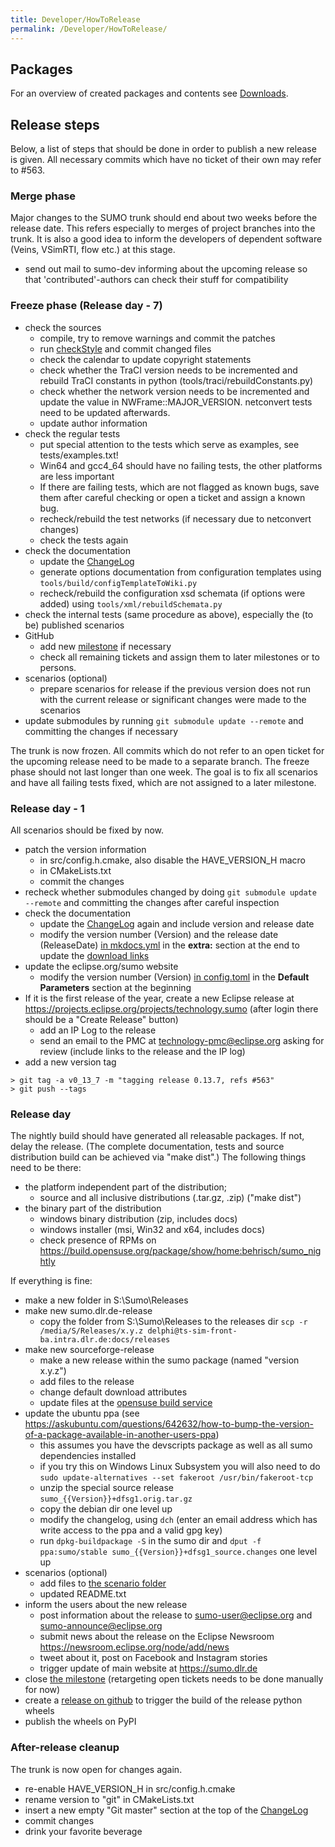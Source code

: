 ```yaml
---
title: Developer/HowToRelease
permalink: /Developer/HowToRelease/
---
```


## Packages

For an overview of created packages and contents see
[Downloads](../Downloads.md).

## Release steps

Below, a list of steps that should be done in order to publish a new
release is given. All necessary commits which have no ticket of their
own may refer to #563.

### Merge phase

Major changes to the SUMO trunk should end about two weeks before the
release date. This refers especially to merges of project branches into
the trunk. It is also a good idea to inform the developers of dependent
software (Veins, VSimRTI, flow etc.) at this stage.
- send out mail to sumo-dev informing about the upcoming release so that 'contributed'-authors can check their stuff for compatibility

### Freeze phase (Release day - 7)

- check the sources
  - compile, try to remove warnings and commit the patches
  - run [checkStyle](../Developer/CodeStyle.md) and commit
    changed files
  - check the calendar to update copyright statements
  - check whether the TraCI version needs to be incremented
    and rebuild TraCI constants in python
    (tools/traci/rebuildConstants.py)
  - check whether the network version needs to be incremented and
    update the value in NWFrame::MAJOR_VERSION. netconvert tests
    need to be updated afterwards.
  - update author information
- check the regular tests
  - put special attention to the tests which serve as examples, see
    tests/examples.txt\!
  - Win64 and gcc4_64 should have no failing tests, the other
    platforms are less important
  - If there are failing tests, which are not flagged as known bugs,
    save them after careful checking or open a ticket and assign a
    known bug.
  - recheck/rebuild the test networks (if necessary due to
    netconvert changes)
  - check the tests again
- check the documentation
  - update the [ChangeLog](../ChangeLog.md)
  - generate options documentation from configuration templates
    using `tools/build/configTemplateToWiki.py`
  - recheck/rebuild the configuration xsd schemata (if options were
    added) using `tools/xml/rebuildSchemata.py` 
- check the internal tests (same procedure as above), especially the
  (to be) published scenarios
- GitHub
  - add new [milestone](https://github.com/eclipse/sumo/milestones)
    if necessary
  - check all remaining tickets and assign them to later milestones
    or to persons.
- scenarios (optional)
  - prepare scenarios for release if the previous version does not
    run with the current release or significant changes were made to
    the scenarios
- update submodules by running `git submodule update --remote` and committing
  the changes if necessary

The trunk is now frozen. All commits which do not refer to an open
ticket for the upcoming release need to be made to a separate branch.
The freeze phase should not last longer than one week. The goal is to
fix all scenarios and have all failing tests fixed, which are not
assigned to a later milestone.

### Release day - 1

All scenarios should be fixed by now.

- patch the version information
  - in src/config.h.cmake, also disable the HAVE_VERSION_H macro
  - in CMakeLists.txt
  - commit the changes
- recheck whether submodules changed by doing `git submodule update --remote`
and committing the changes after careful inspection
- check the documentation
  - update the [ChangeLog](../ChangeLog.md) again and include
    version and release date
  - modify the version number (Version) and the release date (ReleaseDate)
    [in mkdocs.yml]({{Source}}docs/web/mkdocs.yml) in the **extra:** section at the end
    to update the [download links](../Downloads.md)
- update the eclipse.org/sumo website
  - modify the version number (Version) [in config.toml](https://github.com/eclipse/sumo.website/blob/master/config.toml) in the **Default Parameters** section at the beginning
- If it is the first release of the year, create a new Eclipse release at https://projects.eclipse.org/projects/technology.sumo (after login there should be a "Create Release" button)
  - add an IP Log to the release
  - send an email to the PMC at technology-pmc@eclipse.org asking for review (include links to the release and the IP log)
- add a new version tag
```
> git tag -a v0_13_7 -m "tagging release 0.13.7, refs #563"
> git push --tags
```

### Release day

The nightly build should have generated all releasable packages. If not,
delay the release. (The complete documentation, tests and source
distribution build can be achieved via "make dist".) The
following things need to be there:

- the platform independent part of the distribution;
  - source and all inclusive distributions (.tar.gz, .zip) ("make dist")
- the binary part of the distribution
  - windows binary distribution (zip, includes docs)
  - windows installer (msi, Win32 and x64, includes docs)
  - check presence of RPMs on
    <https://build.opensuse.org/package/show/home:behrisch/sumo_nightly>

If everything is fine:

- make a new folder in S:\\Sumo\\Releases
- make new sumo.dlr.de-release
  - copy the folder from S:\Sumo\Releases to the releases dir `scp -r /media/S/Releases/x.y.z delphi@ts-sim-front-ba.intra.dlr.de:docs/releases`
- make new sourceforge-release
  - make a new release within the sumo package (named "version x.y.z")
  - add files to the release
  - change default download attributes
  - update files at the [opensuse build
    service](https://build.opensuse.org/package/show?package=sumo&project=home%3Abehrisch)
- update the ubuntu ppa (see
<https://askubuntu.com/questions/642632/how-to-bump-the-version-of-a-package-available-in-another-users-ppa>)
  - this assumes you have the devscripts package as well as all sumo dependencies installed
  - if you try this on Windows Linux Subsystem you will also need to do `sudo update-alternatives --set fakeroot /usr/bin/fakeroot-tcp`
  - unzip the special source release `sumo_{{Version}}+dfsg1.orig.tar.gz`
  - copy the debian dir one level up
  - modify the changelog, using `dch` (enter an email address which has write access to the ppa and a valid gpg key)
  - run `dpkg-buildpackage -S` in the sumo dir and `dput -f ppa:sumo/stable sumo_{{Version}}+dfsg1_source.changes` one level up
- scenarios (optional)
  - add files to [the scenario folder](https://sourceforge.net/projects/sumo/files/traffic_data/scenarios/)
  - updated README.txt
- inform the users about the new release
  - post information about the release to sumo-user@eclipse.org and
    sumo-announce@eclipse.org
  - submit news about the release on the Eclipse Newsroom <https://newsroom.eclipse.org/node/add/news>
  - tweet about it, post on Facebook and Instagram stories
  - trigger update of main website at <https://sumo.dlr.de>
- close [the milestone](https://github.com/eclipse/sumo/milestones)
  (retargeting open tickets needs to be done manually for now)
- create a [release on github](https://github.com/eclipse/sumo/releases) to trigger the build of the release python wheels
- publish the wheels on PyPI

### After-release cleanup

The trunk is now open for changes again.

- re-enable HAVE_VERSION_H in src/config.h.cmake
- rename version to "git" in CMakeLists.txt
- insert a new empty "Git master" section at the top of the [ChangeLog](../ChangeLog.md)
- commit changes
- drink your favorite beverage
